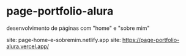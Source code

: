 # page-portfolio-alura
desenvolvimento de páginas com "home" e "sobre mim"

site: page-home-e-sobremim.netlify.app
site: https://page-portfolio-alura.vercel.app/
